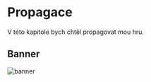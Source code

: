 # Propagace #

V této kapitole bych chtěl propagovat mou hru.

## Banner ##

![banner](https://user-images.githubusercontent.com/92738343/227779668-5571efb2-cf2c-4be2-af76-eaab8983ce1a.png)
